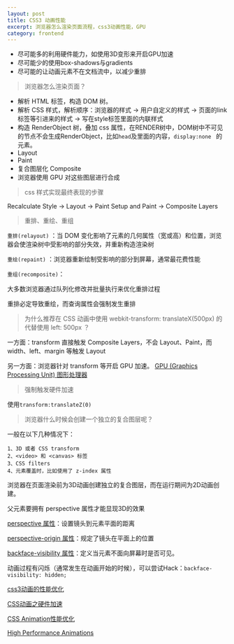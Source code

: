 ```yaml
---
layout: post
title: CSS3 动画性能
excerpt: 浏览器怎么渲染页面流程，css3动画性能，GPU
category: frontend
---
```


- 尽可能多的利用硬件能力，如使用3D变形来开启GPU加速
- 尽可能少的使用box-shadows与gradients
- 尽可能的让动画元素不在文档流中，以减少重排

> 浏览器怎么渲染页面？

- 解析 HTML 标签，构造 DOM 树。
- 解析 CSS 样式，解析顺序：浏览器的样式 -> 用户自定义的样式 -> 页面的link标签等引进来的样式 -> 写在style标签里面的内联样式
- 构造 RenderObject 树，叠加 css 属性，在RENDER树中，DOM树中不可见的节点不会生成RenderObject，比如`head`及里面的内容，`display:none ` 的元素。
- Layout
- Paint
- 复合图层化 Composite
- 浏览器使用 GPU 对这些图层进行合成

> css 样式实现最终表现的步骤

Recalculate Style -> Layout -> Paint Setup and Paint -> Composite Layers

> 重排、重绘、重组

`重排(relayout)` ：当 DOM 变化影响了元素的几何属性（宽或高）和位置，浏览器会使渲染树中受影响的部分失效，并重新构造渲染树

`重绘(repaint)` ：浏览器重新绘制受影响的部分到屏幕，通常最花费性能

`重组(recomposite)`：

大多数浏览器通过队列化修改并批量执行来优化重排过程

重排必定导致重绘，而查询属性会强制发生重排

> 为什么推荐在 CSS 动画中使用 webkit-transform: translateX(500px) 的代替使用 left: 500px ？

一方面：transform 直接触发 Composite Layers，不会 Layout、Paint，而 width、left、margin 等触发 Layout

另一方面：浏览器针对 transform 等开启 GPU 加速。
[GPU (Graphics Processing Unit) 图形处理器](http://www.frontopen.com/1463.html)

> 强制触发硬件加速

使用`transform:translateZ(0)`

> 浏览器什么时候会创建一个独立的复合图层呢？

一般在以下几种情况下：
```
1、3D 或者 CSS transform
2、<video> 和 <canvas> 标签
3、CSS filters
4、元素覆盖时，比如使用了 z-index 属性
```

浏览器在页面渲染前为3D动画创建独立的复合图层，而在运行期间为2D动画创建。

父元素要拥有 perspective 属性才能显现3D的效果

[perspective 属性](http://www.jb51.net/css/453686.html)：设置镜头到元素平面的距离

[perspective-origin 属性](http://www.jb51.net/css/462429.html)：规定了镜头在平面上的位置

[backface-visibility  属性](http://www.htmleaf.com/ziliaoku/qianduanjiaocheng/201504151686.html)：定义当元素不面向屏幕时是否可见。

动画过程有闪烁（通常发生在动画开始的时候），可以尝试Hack：`backface-visibility: hidden;`

[css3动画的性能优化](https://www.cnblogs.com/leena/p/6930079.html)

[CSS动画之硬件加速](https://www.w3cplus.com/css3/introduction-to-hardware-acceleration-css-animations.html)

[CSS Animation性能优化](https://www.w3cplus.com/animation/animation-performance.html)

[High Performance Animations](https://www.html5rocks.com/en/tutorials/speed/high-performance-animations/)